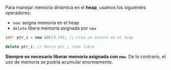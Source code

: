 Para manejar memoria dinámica en el **heap**, usamos los siguientes operadores:

- `new`: asigna memoria en el heap
- `delete` libera memoria asignada por `new`

```cpp
int* ptr_i = new int(3.14); // Crea un entero en el heap

delete ptr_i; // Marca ptr_i como libre
```

**Siempre es necesario liberar memoria asignada con `new`**. De lo contrario, el uso de memoria se podría acumular enormemente.

